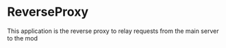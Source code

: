 # ReverseProxy
This application is the reverse proxy to relay requests from the main server to the mod
